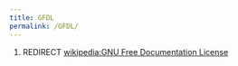 ```yaml
---
title: GFDL
permalink: /GFDL/
---
```


1.  REDIRECT [wikipedia:GNU Free Documentation License](/wikipedia:GNU_Free_Documentation_License "wikilink")
